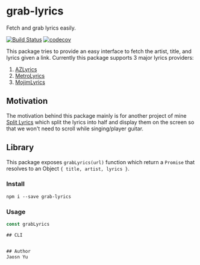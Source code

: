 # grab-lyrics
Fetch and grab lyrics easily.

[![Build Status](https://travis-ci.org/ycmjason/grab-lyrics.svg?branch=master)](https://travis-ci.org/ycmjason/grab-lyrics)
[![codecov](https://codecov.io/gh/ycmjason/grab-lyrics/branch/master/graph/badge.svg)](https://codecov.io/gh/ycmjason/grab-lyrics)

This package tries to provide an easy interface to fetch the artist, title, and lyrics given a link. Currently this package supports 3 major lyrics providers:

1. [AZLyrics](https://www.azlyrics.com/)
2. [MetroLyrics](http://www.metrolyrics.com/)
3. [MojimLyrics](http://mojim.com/)

## Motivation

The motivation behind this package mainly is for another project of mine [Split Lyrics](https://split-lyrics.ycmjason.com/) which split the lyrics into half and display them on the screen so that we won't need to scroll while singing/player guitar.

## Library
This package exposes `grabLyrics(url)` function which return a `Promise` that resolves to an Object `{ title, artist, lyrics }`.

### Install
```
npm i --save grab-lyrics
```

### Usage
```javascript
const grabLyrics

## CLI


## Author
Jaosn Yu
